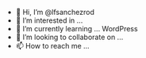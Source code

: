 - 👋 Hi, I’m @lfsanchezrod
- 👀 I’m interested in ... 
- 🌱 I’m currently learning ... WordPress 
- 💞️ I’m looking to collaborate on ...
- 📫 How to reach me ...

<!---
lfsanchezrod/lfsanchezrod is a ✨ special ✨ repository because its `README.md` (this file) appears on your GitHub profile.
You can click the Preview link to take a look at your changes.
--->
